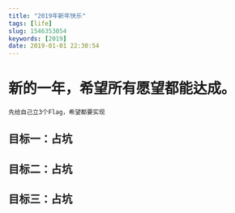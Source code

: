 ```yaml
---
title: "2019年新年快乐"
tags: [life]
slug: 1546353054
keywords: [2019]
date: 2019-01-01 22:30:54
---
```

# 新的一年，希望所有愿望都能达成。
`先给自己立3个Flag，希望都要实现`

## 目标一：占坑

## 目标二：占坑

## 目标三：占坑